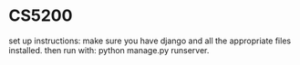 # CS5200
set up instructions: make sure you have django and all the appropriate files installed. then run with: python manage.py runserver.

